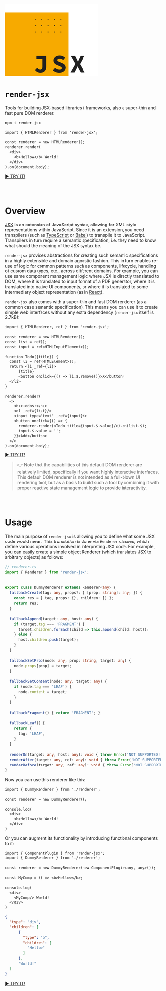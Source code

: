 <img src="/render-jsx-logo.svg" width="300"/>

# `render-jsx`

Tools for building JSX-based libraries / frameworks, also a super-thin and fast pure DOM renderer.

```bash
npm i render-jsx
```

```tsx
import { HTMLRenderer } from 'render-jsx';

const renderer = new HTMLRenderer();
renderer.render(
  <div>
    <b>Hellow</b> World!
  </div>
).on(document.body);
```
[► TRY IT!](https://stackblitz.com/edit/render-jsx-demo)

<br><br>

# Overview

[JSX](https://reactjs.org/docs/introducing-jsx.html) is an extension of JavaScript syntax, 
allowing for XML-style representations within JavaScript. Since it is an extension, you need transpilers
(such as [TypeScript](https://www.typescriptlang.org) or [Babel](https://babeljs.io)) to transpile it to JavaScript.
Transpilers in turn require a semantic specification, i.e. they need to know what should the meaning of the JSX syntax be.

`render-jsx` provides abstractions for creating such semantic specifications in a highly extensible and domain agnostic
fashion. This in turn enables re-use of logic for common patterns such as components, lifecycle, handling of custom
data types, etc., across different domains. For example, you can use same component management logic where 
JSX is directly translated to DOM, where it is translated to input format of a PDF generator, where it is
translated into native UI components, or where it is translated to some intermediary object representation 
(as in [React](https://reactjs.org)).

`render-jsx` also comes with a super-thin and fast DOM renderer (as a common case semantic specification). 
This means you can use it to create simple web interfaces without any extra dependency (`render-jsx` itself is 2.7kB):

```tsx
import { HTMLRenderer, ref } from 'render-jsx';

const renderer = new HTMLRenderer();
const list = ref();
const input = ref<HTMLInputElement>();

function Todo({title}) {
  const li = ref<HTMLElement>();
  return <li _ref={li}>
      {title}
      <button onclick={() => li.$.remove()}>X</button>
  </li>
}

renderer.render(
  <>
    <h1>Todos:</h1>
    <ol _ref={list}/>
    <input type="text" _ref={input}/>
    <button onclick={() => {
      renderer.render(<Todo title={input.$.value}/>).on(list.$);
      input.$.value = '';
    }}>Add</button>
  </>
).on(document.body);
```
[► TRY IT!](https://stackblitz.com/edit/render-jsx-demo3)

> 👉 Note that the capabilities of this default DOM renderer are relatively limited, specifically if you want highly interactive
> interfaces. This default DOM renderer is not intended as a full-blown UI rendering tool, but as a basis to build such a tool
> by combining it with proper reactive state management logic to provide interactivity.

<br><br>

# Usage

The main purpose of `render-jsx` is allowing you to define what some JSX code would mean. This _translation_ is done via `Renderer` classes, which define
various operations involved in interpreting JSX code. For example, you can easily create a simple object Renderer (which translates JSX to arbitrary objects) as follows:

```ts
// renderer.ts
import { Renderer } from 'render-jsx';


export class DummyRenderer extends Renderer<any> {
  fallbackCreate(tag: any, props?: { [prop: string]: any; }) {
    const res = { tag, props: {}, children: [] };
    return res;
  }

  fallbackAppend(target: any, host: any) {
    if (target.tag === 'FRAGMENT') {
      target.children.forEach(child => this.append(child, host));
    } else {
      host.children.push(target);
    }
  }

  fallbackSetProp(node: any, prop: string, target: any) {
    node.props[prop] = target;
  }

  fallbackSetContent(node: any, target: any) {
    if (node.tag === 'LEAF') {
      node.content = target;
    }
  }

  fallbackFragment() { return 'FRAGMENT'; }

  fallbackLeaf() {
    return {
      tag: 'LEAF',
    }
  }

  renderOn(target: any, host: any): void { throw Error('NOT SUPPORTED!'); }
  renderAfter(target: any, ref: any): void { throw Error('NOT SUPPORTED!'); }
  renderBefore(target: any, ref: any): void { throw Error('NOT SUPPORTED!'); }
}
```

Now you can use this renderer like this:

```tsx
import { DummyRenderer } from './renderer';

const renderer = new DummyRenderer();

console.log(
  <div>
    <b>Hellow</b> World!
  </div>
)
```

Or you can augment its functionality by introducing functional components to it:

```tsx
import { ComponentPlugin } from 'render-jsx';
import { DummyRenderer } from './renderer';

const renderer = new DummyRenderer(new ComponentPlugin<any, any>());

const MyComp = () => <b>Hellow</b>;

console.log(
  <div>
    <MyComp/> World!
  </div>
)
```
```json
{
  "type": "div",
  "children": [
      {
        "type": "b",
        "children": [
          "Hellow"
        ]
      },
      "World!"
  ]
}
```
[► TRY IT!](https://stackblitz.com/edit/render-jsx-demo2)
